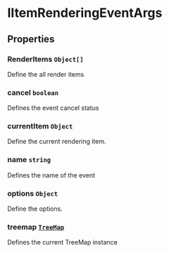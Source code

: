 # IItemRenderingEventArgs

## Properties

### RenderItems `Object[]`

Define the all render items

### cancel `boolean`

Defines the event cancel status

### currentItem `Object`

Define the current rendering item.

### name `string`

Defines the name of the event

### options `Object`

Define the options.

### treemap [`TreeMap`](./api-treeMap.html)

Defines the current TreeMap instance
